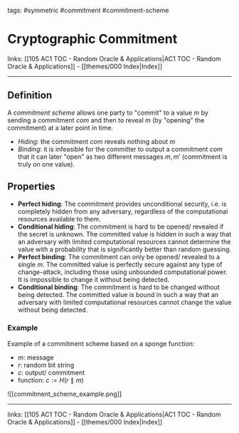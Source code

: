 tags: #symmetric #commitment #commitment-scheme

# Cryptographic Commitment

links: [[105 AC1 TOC - Random Oracle & Applications|AC1 TOC - Random Oracle & Applications]] - [[themes/000 Index|Index]]

---

## Definition

A *commitment scheme* allows one party to "commit" to a value $m$ by sending a commitment $com$ and then to reveal $m$ (by "opening" the commitment) at a later point in time.

- *Hiding*: the commitment $com$ reveals nothing about $m$
- *Binding*: it is infeasible for the committer to output a commitment $com$ that it can later "open" as two different messages $m, m'$ (commitment is truly on one value).

## Properties

- **Perfect hiding**: The commitment provides unconditional security, i.e. is completely hidden from any adversary, regardless of the computational resources available to them.
- **Conditional hiding**: The commitment is hard to be opened/ revealed if the secret is unknown. The committed value is hidden in such a way that an adversary with limited computational resources cannot determine the value with a probability that is significantly better than random guessing.
- **Perfect binding**: The commitment can only be opened/ revealed to a single $m$. The committed value is perfectly secure against any type of change-attack, including those using unbounded computational power. It is impossible to change it without being detected.
- **Conditional binding**: The commitment is hard to be changed without being detected. The committed value is bound in such a way that an adversary with limited computational resources cannot change the value without being detected.

### Example

Example of a commitment scheme based on a sponge function:

- $m$: message
- $r$: random bit string
- $c$: output/ commitment
- function: $c := H(r \parallel m)$

![[commitment_scheme_example.png]]

---
links: [[105 AC1 TOC - Random Oracle & Applications|AC1 TOC - Random Oracle & Applications]] - [[themes/000 Index|Index]]